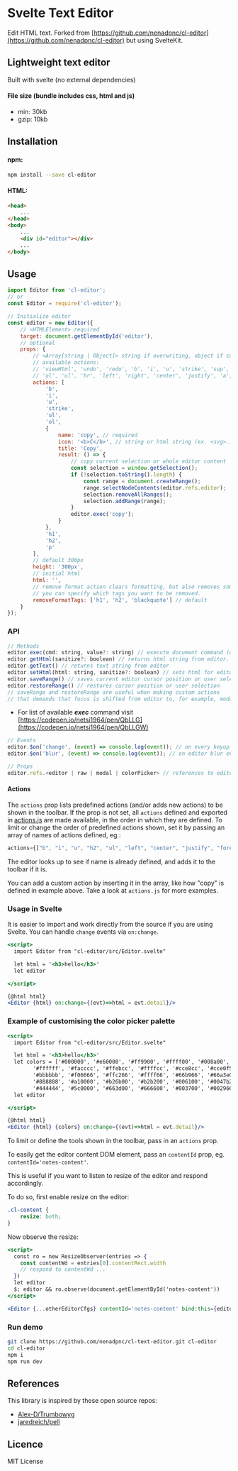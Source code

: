 # Svelte Text Editor

Edit HTML text. Forked from [https://github.com/nenadpnc/cl-editor](https://github.com/nenadpnc/cl-editor) but using SvelteKit.

## Lightweight text editor

Built with svelte (no external dependencies)

#### File size (bundle includes css, html and js)

- min: 30kb
- gzip: 10kb

## Installation

#### npm:

```bash
npm install --save cl-editor
```

#### HTML:

```html
<head>
	...
</head>
<body>
	...
	<div id="editor"></div>
	...
</body>
```

## Usage

```js
import Editor from 'cl-editor';
// or
const Editor = require('cl-editor');
```

```js
// Initialize editor
const editor = new Editor({
	// <HTMLElement> required
	target: document.getElementById('editor'),
	// optional
	props: {
		// <Array[string | Object]> string if overwriting, object if customizing/creating
		// available actions:
		// 'viewHtml', 'undo', 'redo', 'b', 'i', 'u', 'strike', 'sup', 'sub', 'h1', 'h2', 'p', 'blockquote',
		// 'ol', 'ul', 'hr', 'left', 'right', 'center', 'justify', 'a', 'image', 'forecolor', 'backcolor', 'removeFormat'
		actions: [
			'b',
			'i',
			'u',
			'strike',
			'ul',
			'ol',
			{
				name: 'copy', // required
				icon: '<b>C</b>', // string or html string (ex. <svg>...</svg>)
				title: 'Copy',
				result: () => {
					// copy current selection or whole editor content
					const selection = window.getSelection();
					if (!selection.toString().length) {
						const range = document.createRange();
						range.selectNodeContents(editor.refs.editor);
						selection.removeAllRanges();
						selection.addRange(range);
					}
					editor.exec('copy');
				}
			},
			'h1',
			'h2',
			'p'
		],
		// default 300px
		height: '300px',
		// initial html
		html: '',
		// remove format action clears formatting, but also removes some html tags.
		// you can specify which tags you want to be removed.
		removeFormatTags: ['h1', 'h2', 'blackquote'] // default
	}
});
```

### API

```js
// Methods
editor.exec(cmd: string, value?: string) // execute document command (document.executeCommand(cmd, false, value))
editor.getHtml(sanitize?: boolean) // returns html string from editor. if passed true as argument, html will be sanitized before return
editor.getText() // returns text string from editor
editor.setHtml(html: string, sanitize?: boolean) // sets html for editor. if second argument is true, html will be sanitized
editor.saveRange() // saves current editor cursor position or user selection
editor.restoreRange() // restores cursor position or user selection
// saveRange and restoreRange are useful when making custom actions
// that demands that focus is shifted from editor to, for example, modal window.
```

- For list of available _**exec**_ command visit [https://codepen.io/netsi1964/pen/QbLLG](https://codepen.io/netsi1964/pen/QbLLGW)

```js
// Events
editor.$on('change', (event) => console.log(event)); // on every keyup event
editor.$on('blur', (event) => console.log(event)); // on editor blur event
```

```js
// Props
editor.refs.<editor | raw | modal | colorPicker> // references to editor, raw (textarea), modal and colorPicker HTMLElements
```

#### Actions

The `actions` prop lists predefined actions (and/or adds new actions) to be shown in the toolbar.
If the prop is not set, all `actions` defined and exported in [actions.js](src/_helpers/actions.js) are made available, in the order in which they are defined.
To limit or change the order of predefined actions shown, set it by passing an array of names of actions defined, eg.:

```js
actions={["b", "i", "u", "h2", "ul", "left", "center", "justify", "forecolor"]}
```

The editor looks up to see if name is already defined, and adds it to the toolbar if it is.

You can add a custom action by inserting it in the array, like how "copy" is defined in example above. Take a look at `actions.js` for more examples.

### Usage in Svelte

It is easier to import and work directly from the source if you are using Svelte. You can handle `change` events via `on:change`.

```jsx
<script>
  import Editor from "cl-editor/src/Editor.svelte"

  let html = '<h3>hello</h3>'
  let editor

</script>

{@html html}
<Editor {html} on:change={(evt)=>html = evt.detail}/>
```

### Example of customising the color picker palette

```jsx
<script>
  import Editor from "cl-editor/src/Editor.svelte"

  let html = '<h3>hello</h3>'
  let colors = ['#000000', '#e60000', '#ff9900', '#ffff00', '#008a00', '#0066cc', '#9933ff',
        '#ffffff', '#facccc', '#ffebcc', '#ffffcc', '#cce8cc', '#cce0f5', '#ebd6ff',
        '#bbbbbb', '#f06666', '#ffc266', '#ffff66', '#66b966', '#66a3e0', '#c285ff',
        '#888888', '#a10000', '#b26b00', '#b2b200', '#006100', '#0047b2', '#6b24b2',
        '#444444', '#5c0000', '#663d00', '#666600', '#003700', '#002966', '#3d1466']
  let editor

</script>

{@html html}
<Editor {html} {colors} on:change={(evt)=>html = evt.detail}/>
```

To limit or define the tools shown in the toolbar, pass in an `actions` prop.

To easily get the editor content DOM element, pass an `contentId` prop, eg. `contentId='notes-content'`.

This is useful if you want to listen to resize of the editor and respond accordingly.

To do so, first enable resize on the editor:

```css
.cl-content {
	resize: both;
}
```

Now observe the resize:

```jsx
<script>
  const ro = new ResizeObserver(entries => {
    const contentWd = entries[0].contentRect.width
    // respond to contentWd ...
  })
  let editor
  $: editor && ro.observe(document.getElementById('notes-content'))
</script>

<Editor {...otherEditorCfgs} contentId='notes-content' bind:this={editor} />
```

### Run demo

```bash
git clone https://github.com/nenadpnc/cl-text-editor.git cl-editor
cd cl-editor
npm i
npm run dev
```

## References

This library is inspired by these open source repos:

- [Alex-D/Trumbowyg](https://github.com/Alex-D/Trumbowyg)
- [jaredreich/pell](https://github.com/jaredreich/pell)

## Licence

MIT License
